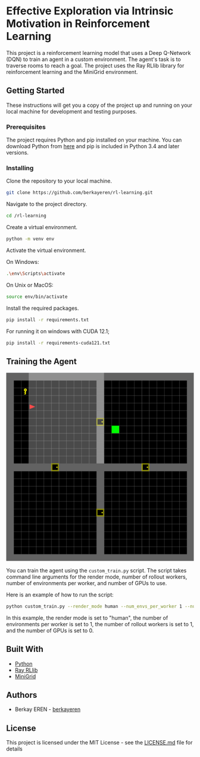 # Effective Exploration via Intrinsic Motivation in Reinforcement Learning

This project is a reinforcement learning model that uses a Deep Q-Network (DQN) to train an agent in a custom
environment. The agent's task is to traverse rooms to reach a goal. The project uses the Ray RLlib library for
reinforcement learning and the MiniGrid environment.

## Getting Started

These instructions will get you a copy of the project up and running on your local machine for development and testing
purposes.

### Prerequisites

The project requires Python and pip installed on your machine. You can download Python
from [here](https://www.python.org/downloads/) and pip is included in Python 3.4 and later versions.

### Installing

Clone the repository to your local machine.

```bash
git clone https://github.com/berkayeren/rl-learning.git
```

Navigate to the project directory.

```bash
cd /rl-learning
```

Create a virtual environment.

```bash
python -m venv env
```

Activate the virtual environment.

On Windows:

```bash
.\env\Scripts\activate
```

On Unix or MacOS:

```bash
source env/bin/activate
```

Install the required packages.

```bash
pip install -r requirements.txt
```

For running it on windows with CUDA 12.1;

```bash
pip install -r requirements-cuda121.txt
```

## Training the Agent

![img.png](img.png)

You can train the agent using the `custom_train.py` script. The script takes command line arguments for the render mode,
number of rollout workers, number of environments per worker, and number of GPUs to use.

Here is an example of how to run the script:

```bash
python custom_train.py --render_mode human --num_envs_per_worker 1 --num_rollout_workers 1 --num_gpus 0
```

In this example, the render mode is set to "human", the number of environments per worker is set to 1, the number of
rollout workers is set to 1, and the number of GPUs is set to 0.

## Built With

* [Python](https://www.python.org/)
* [Ray RLlib](https://ray.readthedocs.io/en/latest/rllib.html)
* [MiniGrid](https://github.com/maximecb/gym-minigrid)

## Authors

* Berkay EREN - [berkayeren](https://github.com/berkayeren)

## License

This project is licensed under the MIT License - see the [LICENSE.md](LICENSE.md) file for details
